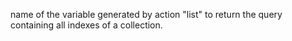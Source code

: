 name of the variable generated by action "list" to return the query containing all indexes of a collection.
